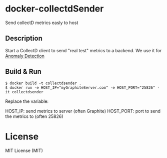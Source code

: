 # docker-collectdSender
Send collectD metrics easly to host

Description
---
Start a CollectD client to send "real test" metrics to a backend.
We use it for [Anomaly Detection](https://anomaly.io)

Build & Run
---
```
$ docker build -t collectdsender .
$ docker run -e HOST_IP="myGraphiteServer.com" -e HOST_PORT="25826" -it collectdsender
```

Replace the variable:

HOST_IP: send metrics to server (often Graphite)
HOST_PORT: port to send the metrics to (often 25826)
 
License
==========
MIT License (MIT)